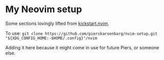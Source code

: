 # My Neovim setup

Some sections lovingly lifted from [kickstart.nvim](https://github.com/nvim-lua/kickstart.nvim).

To use: `git clone https://github.com/pierskarsenbarg/nvim-setup.git "${XDG_CONFIG_HOME:-$HOME/.config}"/nvim`

Adding it here because it might come in use for future Piers, or someone else.
